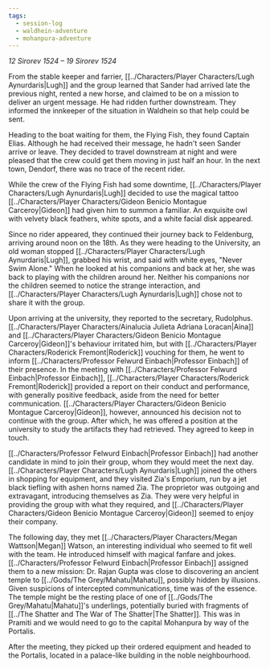 ```yaml
---
tags:
  - session-log
  - waldhein-adventure
  - mohanpura-adventure
---
```

*12 Sirorev 1524 – 19 Sirorev 1524*

From the stable keeper and farrier, [[../Characters/Player Characters/Lugh Aynurdaris|Lugh]] and the group learned that Sander had arrived late the previous night, rented a new horse, and claimed to be on a mission to deliver an urgent message. He had ridden further downstream. They informed the innkeeper of the situation in Waldhein so that help could be sent.

Heading to the boat waiting for them, the Flying Fish, they found Captain Elias. Although he had received their message, he hadn't seen Sander arrive or leave. They decided to travel downstream at night and were pleased that the crew could get them moving in just half an hour. In the next town, Dendorf, there was no trace of the recent rider.

While the crew of the Flying Fish had some downtime, [[../Characters/Player Characters/Lugh Aynurdaris|Lugh]] decided to use the magical tattoo [[../Characters/Player Characters/Gideon Benicio Montague Carceroy|Gideon]] had given him to summon a familiar. An exquisite owl with velvety black feathers, white spots, and a white facial disk appeared.

Since no rider appeared, they continued their journey back to Feldenburg, arriving around noon on the 18th. As they were heading to the University, an old woman stopped [[../Characters/Player Characters/Lugh Aynurdaris|Lugh]], grabbed his wrist, and said with white eyes, "Never Swim Alone." When he looked at his companions and back at her, she was back to playing with the children around her. Neither his companions nor the children seemed to notice the strange interaction, and [[../Characters/Player Characters/Lugh Aynurdaris|Lugh]] chose not to share it with the group.

Upon arriving at the university, they reported to the secretary, Rudolphus. [[../Characters/Player Characters/Ainalucia Julieta Adriana Loracan|Aina]] and [[../Characters/Player Characters/Gideon Benicio Montague Carceroy|Gideon]]'s behaviour irritated him, but with [[../Characters/Player Characters/Roderick Fremont|Roderick]] vouching for them, he went to inform [[../Characters/Professor Felwurd Einbach|Professor Einbach]] of their presence. In the meeting with [[../Characters/Professor Felwurd Einbach|Professor Einbach]], [[../Characters/Player Characters/Roderick Fremont|Roderick]] provided a report on their conduct and performance, with generally positive feedback, aside from the need for better communication. [[../Characters/Player Characters/Gideon Benicio Montague Carceroy|Gideon]], however, announced his decision not to continue with the group. After which, he was offered a position at the university to study the artifacts they had retrieved. They agreed to keep in touch.

[[../Characters/Professor Felwurd Einbach|Professor Einbach]] had another candidate in mind to join their group, whom they would meet the next day. [[../Characters/Player Characters/Lugh Aynurdaris|Lugh]] joined the others in shopping for equipment, and they visited Zia's Emporium, run by a jet black tiefling with ashen horns named Zia. The proprietor was outgoing and extravagant, introducing themselves as Zia. They were very helpful in providing the group with what they required, and [[../Characters/Player Characters/Gideon Benicio Montague Carceroy|Gideon]] seemed to enjoy their company.

The following day, they met [[../Characters/Player Characters/Megan Wattson|Megan]] Watson, an interesting individual who seemed to fit well with the team. He introduced himself with magical fanfare and jokes. [[../Characters/Professor Felwurd Einbach|Professor Einbach]] assigned them to a new mission: Dr. Rajan Gupta was close to discovering an ancient temple to [[../Gods/The Grey/Mahatu|Mahatu]], possibly hidden by illusions. Given suspicions of intercepted communications, time was of the essence. The temple might be the resting place of one of [[../Gods/The Grey/Mahatu|Mahatu]]'s underlings, potentially buried with fragments of [[../The Shatter and The War of The Shatter|The Shatter]]. This was in Pramiti and we would need to go to the capital Mohanpura by way of the Portalis.

After the meeting, they picked up their ordered equipment and headed to the Portalis, located in a palace-like building in the noble neighbourhood.